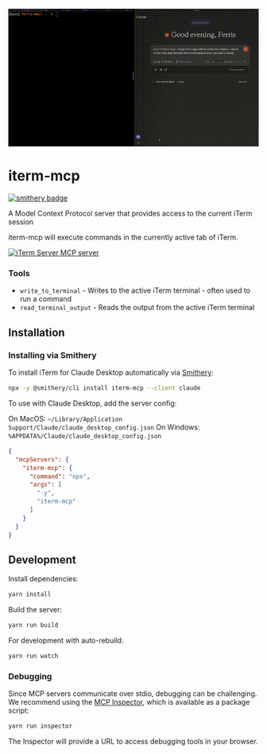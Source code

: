 ![Main Image](.github/images/demo.gif)

# iterm-mcp 
[![smithery badge](https://smithery.ai/badge/iterm-mcp)](https://smithery.ai/server/iterm-mcp)

A Model Context Protocol server that provides access to the current iTerm session

iterm-mcp will execute commands in the currently active tab of iTerm. 

<a href="https://glama.ai/mcp/servers/h89lr05ty6"><img width="380" height="200" src="https://glama.ai/mcp/servers/h89lr05ty6/badge" alt="iTerm Server MCP server" /></a>

### Tools
- `write_to_terminal` - Writes to the active iTerm terminal - often used to run a command
- `read_terminal_output` - Reads the output from the active iTerm terminal

## Installation


### Installing via Smithery

To install iTerm for Claude Desktop automatically via [Smithery](https://smithery.ai/server/iterm-mcp):

```bash
npx -y @smithery/cli install iterm-mcp --client claude
```

To use with Claude Desktop, add the server config:

On MacOS: `~/Library/Application Support/Claude/claude_desktop_config.json`
On Windows: `%APPDATA%/Claude/claude_desktop_config.json`

```json
{
  "mcpServers": {
    "iterm-mcp": {
      "command": "npx",
      "args": [
        "-y",
        "iterm-mcp"
      ]
    }
  }
}
```

## Development

Install dependencies:
```bash
yarn install
```

Build the server:
```bash
yarn run build
```

For development with auto-rebuild:
```bash
yarn run watch
```

### Debugging

Since MCP servers communicate over stdio, debugging can be challenging. We recommend using the [MCP Inspector](https://github.com/modelcontextprotocol/inspector), which is available as a package script:

```bash
yarn run inspector
```

The Inspector will provide a URL to access debugging tools in your browser.

